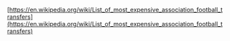 [https://en.wikipedia.org/wiki/List_of_most_expensive_association_football_transfers](https://en.wikipedia.org/wiki/List_of_most_expensive_association_football_transfers)
